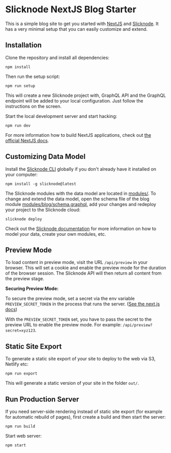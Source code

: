 # Slicknode NextJS Blog Starter

This is a simple blog site to get you started with [NextJS](https://nextjs.org) and [Slicknode](https://slicknode.com). It has a very minimal setup that you can easily customize and extend.

## Installation

Clone the repository and install all dependencies:

    npm install

Then run the setup script:

    npm run setup

This will create a new Slicknode project with, GraphQL API and the GraphQL endpoint will be added to your local configuration. Just follow the instructions on the screen.

Start the local development server and start hacking:

    npm run dev

For more information how to build NextJS applications, check out [the official NextJS docs](https://nextjs.org/docs).

## Customizing Data Model

Install the [Slicknode CLI](https://www.npmjs.com/package/slicknode) globally if you don't already have it installed on your computer:

    npm install -g slicknode@latest

The Slicknode modules with the data model are located in [modules/](./modules/). To change and extend the data model, open the schema file of the blog module [modules/blog/schema.graphql](./modules/blog/schema.graphql), add your changes and redeploy your
project to the Slicknode cloud:

    slicknode deploy

Check out the [Slicknode documentation](https://slicknode.com/docs/data-modeling/introduction/) for more information on how to model your data, create your own modules, etc.

## Preview Mode

To load content in preview mode, visit the URL `/api/preview` in your browser. This will set a cookie and enable
the preview mode for the duration of the browser session. The Slicknode API will then return all content from the
preview stage.

**Securing Preview Mode:**

To secure the preview mode, set a secret via the env variable `PREVIEW_SECRET_TOKEN` in the process that runs the
server. ([See the next.js docs](https://nextjs.org/docs/basic-features/environment-variables))

With the `PREVIEW_SECRET_TOKEN` set, you have to pass the secret to the preview URL to enable the preview mode. For example: `/api/preview?secret=xyz123`.

## Static Site Export

To generate a static site export of your site to deploy to the web via S3, Netlify etc:

    npm run export

This will generate a static version of your site in the folder `out/`.

## Run Production Server

If you need server-side rendering instead of static site export (for example for automatic rebuild of pages), first create a build and then start the server:

    npm run build

Start web server:

    npm start
